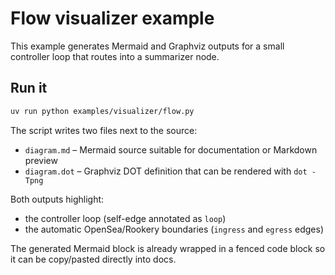 # Flow visualizer example

This example generates Mermaid and Graphviz outputs for a small controller
loop that routes into a summarizer node.

## Run it

```bash
uv run python examples/visualizer/flow.py
```

The script writes two files next to the source:

- `diagram.md` – Mermaid source suitable for documentation or Markdown preview
- `diagram.dot` – Graphviz DOT definition that can be rendered with `dot -Tpng`

Both outputs highlight:

- the controller loop (self-edge annotated as `loop`)
- the automatic OpenSea/Rookery boundaries (`ingress` and `egress` edges)

The generated Mermaid block is already wrapped in a fenced code block so it
can be copy/pasted directly into docs.
